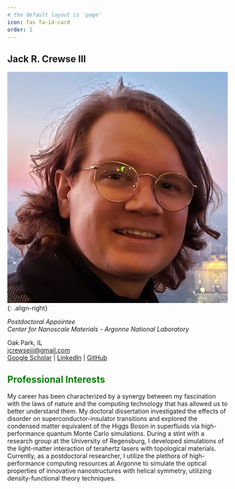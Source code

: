 ```yaml
---
# the default layout is 'page'
icon: fas fa-id-card
order: 1
---
```


## Jack R. Crewse III
![Hello!](../assets/img/eiffel-headshot.jpg){: .align-right}

*Postdoctoral Appointee*  
*Center for Nanoscale Materials - Argonne National Laboratory*  
  
<i class="fa fa-map-marker"></i> Oak Park, IL  
<i class="fa fa-envelope"></i> [jcrewseiii@gmail.com](mailto:jcrewseiii@gmail.com)  
[Google Scholar](https://scholar.google.com/citations?user=SkU8oqoAAAAJ&hl=en) \| 
[LinkedIn](https://www.linkedin.com/in/jack-crewse-iii) \|
[GitHub](https://github.com/Jcrewse)  


## <span style="color:Green">Professional Interests</span>
My career has been characterized by a synergy between my fascination with the laws of nature and the computing technology that has allowed us to better understand them. My doctoral dissertation investigated the effects of disorder on superconductor-insulator transitions and explored the condensed matter equivalent of the Higgs Boson in superfluids via high-performance quantum Monte Carlo simulations. During a stint with a research group at the University of Regensburg, I developed simulations of the light-matter interaction of terahertz lasers with topological materials. Currently, as a postdoctoral researcher, I utilize the plethora of high-performance computing resources at Argonne to simulate the optical properties of innovative nanostructures with helical symmetry, utilizing density-functional theory techniques. 

